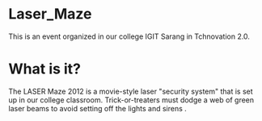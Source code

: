 # Laser_Maze
This is an event organized in our college IGIT Sarang in Tchnovation 2.0.

# What is it?
The LASER Maze 2012 is a movie-style laser "security system" that is set up in our college classroom. Trick-or-treaters must dodge a web of green laser beams to avoid setting off the lights and sirens .
